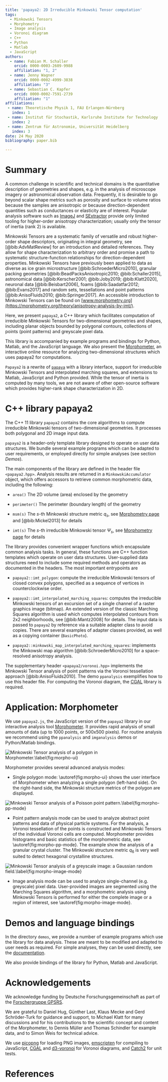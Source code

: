```yaml
---
title: 'papaya2: 2D Irreducible Minkowski Tensor computation'
tags:
  - Minkowski Tensors
  - Morphometry
  - Image analysis
  - Voronoi diagram
  - C++
  - Python
  - Matlab
  - JavaScript
authors:
  - name: Fabian M. Schaller
    orcid: 0000-0003-2609-9988
    affiliation: "1, 2"
  - name: Jenny Wagner
    orcid: 0000-0002-4999-3838
    affiliation: "3"
  - name: Sebastian C. Kapfer
    orcid: 0000-0002-7591-2739
    affiliation: "1"
affiliations:
 - name: Theoretische Physik 1, FAU Erlangen-Nürnberg
   index: 1
 - name: Institut für Stochastik, Karlsruhe Institute for Technology
   index: 2
 - name: Zentrum für Astronomie, Universität Heidelberg
   index: 3
date: 24 May 2020
bibliography: paper.bib

---
```


# Summary

A common challenge in scientific and technical domains is the quantitative
description of geometries and shapes, e.g. in the analysis of microscope
imagery or astronomical observation data.  Frequently, it is desirable to
go beyond scalar shape metrics such as porosity and surface to volume ratios
because the samples are anisotropic or because direction-dependent quantities
such as conductances or elasticity are of interest.  Popular analysis software
such as [ImageJ](https://imagej.nih.gov/ij/) and [SExtractor](https://imagej.nih.gov/ij/)
provide only limited tooling for higher-order anisotropy characterization;
usually only the tensor of inertia (rank 2) is available.

Minkowski Tensors are a systematic family of versatile and robust higher-order
shape descriptors, originating in integral geometry, see [@bib:AdvMatReview] for an introduction and detailed references.  They
allow for shape characterization to arbitrary order and promise a path to
systematic structure-function relationships for direction-dependent properties.
Minkowski Tensors have previously been applied to data as diverse as ice grain
microstructure [@bib:SchroederMicro2010],
granular packing geometries [@bib:BeadPacksAnisotropic2010; @bib:Schaller2015],
astronomical data [@bib:Kerscher2001; @bib:Joby2019; @bib:Klatt2020],
neuronal data [@bib:Beisbart2006],
foams [@bib:Saadatfar2012; @bib:Evans2017]
and random sets, tessellations and point patterns [@bib:AnisoFluids2010; @bib:Springer2017].
An accessible introduction to Minkowski Tensors can be found on
[www.morphometry.org](https://morphometry.org/theory/anisotropy-analysis-by-imt/).

Here, we present `papaya2`, a C++ library which facilitates computation of
irreducible Minkowski Tensors for two-dimensional geometries and shapes, including planar
objects bounded by polygonal contours, collections of points (point patterns)
and greyscale pixel data.

This library is accompanied by example programs and
bindings for Python, Matlab, and the JavaScript language.
We also present the [Morphometer](https://morphometry.org/morphometer/), an
interactive online resource for analyzing two-dimensional structures which uses papaya2
for computations.

`Papaya2` is a rewrite of [`papaya`](https://github.com/skapfer/papaya) with a
library interface, support for irreducible Minkowski Tensors and interpolated marching squares, and
extensions to Matlab, JavaScript and Python provided.  While the tensor of inertia is computed
by many tools, we are not aware of other open-source software which provides
higher-rank shape characterization in 2D.

# C++ library papaya2

The C++ 11 library `papaya2` contains the core algorithms to compute irreducible
Minkowski tensors of two-dimensional geometries.  It processes both polygonal
and 2D image input data.

`papaya2` is a header-only template library designed to operate on user data structures.
We bundle several example programs which can be adapted to user requirements,
or employed directly for simple analyses (see section *Demos*).

The main components of the library are defined in the header file `<papaya2.hpp>`.
Analysis results are returned in a `MinkowskiAccumulator` object, which offers
accessors to retrieve common morphometric data, including the following:

- `area()`  The 2D volume (area) enclosed by the geometry

- `perimeter()`  The perimeter (boundary length) of the geometry

- `msm(s)`  The $s$-th Minkowski structure metric $q_s$,
see [Morphometry page](https://morphometry.org/theory/anisotropy-analysis-by-imt/) and [@bib:Mickel2013] for details

- `imt(s)`  The $s$-th irreducible Minkowski tensor $\Psi_s$,
see [Morphometry page](https://morphometry.org/theory/anisotropy-analysis-by-imt/) for details

The library provides convenient wrapper functions which encapsulate common analysis tasks.
In general, these functions are C++ function templates which operate on user data structures.
User-supplied data structures need to include some required methods and operators as documented in the headers.
The most important entrypoints are

- `papaya2::imt_polygon`:
compute the irreducible Minkowski tensors of closed convex polygons, specified as a sequence
of vertices in counterclockwise order.

- `papaya2::imt_interpolated_marching_squares`:
computes the irreducible Minkowski tensors of an excursion set of a single channel of a raster
graphics image (bitmap).  An extended version of the classic Marching Squares algorithm is
used which computes interpolated contours from 2x2 neighborhoods, see [@bib:Mantz2008] for details.
The input data is passed to `papaya2` by reference via a suitable adapter class to avoid copies.
There are several examples of adapter classes provided, as well as a copying container (`BasicPhoto`).

- `papaya2::minkowski_map_interpolated_marching_squares`:
implements the Minkowski map algorithm [@bib:SchroederMicro2010] for a space-resolved anisotropy analysis.

The supplementary header `<papaya2/voronoi.hpp>` implements the Minkowski Tensor analysis of point
patterns via the Voronoi tessellation approach [@bib:AnisoFluids2010].  The demo
`ppanalysis` exemplifies how to use this header file.  For computing the Voronoi diagram,
the [CGAL](https://cgal.org/) library is required.

# Application: Morphometer

We use `papaya2.js`, the JavaScript version of the `papaya2` library in our interactive analysis tool [Morphometer](https://morphometry.org/morphometer/).
It provides rapid analysis of small amounts of data (up to 1000 points, or 500x500 pixels).
For routine analysis we recommend using the `ppanalysis` and `imganalysis` demos or Python/Matlab bindings.

![Minkowski Tensor analysis of a polygon in Morphometer.\label{fig:morpho-ui}](morphometer-single-polygon.png)

Morphometer provides several advanced analysis modes:

- Single polygon mode: \autoref{fig:morpho-ui} shows the user interface of Morphometer when analyzing a single polygon (left-hand side).
On the right-hand side, the Minkowski structure metrics of the polygon are displayed.

![Minkowski Tensor analysis of a Poisson point pattern.\label{fig:morpho-pp-mode}](morphometer-granular-cryst-cluster.png)

- Point pattern analysis mode can be used to analyze abstract point patterns and data of physical particle systems.
For the analysis, a Voronoi tessellation of the points is constructed and Minkowski Tensors of the individual
Voronoi cells are computed.  Morphometer provides histograms and basic statistics of the morphometric data,
see \autoref{fig:morpho-pp-mode}. The example show the analysis of a granular crystal cluster. The Minkowski
structure metric $q_6$ is very well suited to detect hexagonal crystalline structures.

![Minkowski Tensor analysis of a greyscale image: a Gaussian random field.\label{fig:morpho-image-mode}](morphometer-image-analysis.png)

- Image analysis mode can be used to analyze single-channel (e.g. greyscale) pixel data.
User-provided images are segmented using
the Marching Squares algorithm, and a morphometric analysis using Minkowski Tensors is performed for either
the complete image or a region of interest, see \autoref{fig:morpho-image-mode}.

# Demos and language bindings

In the directory `demos`, we provide a number of example programs which use the library
for data analysis.  These are meant to be modified and adapted to user needs as required.
For simple analyses, they can be used directly, see the
[documentation](https://morphometry.org/software/papaya2/).

We also provide bindings of the library for Python, Matlab and JavaScript.

# Acknowledgements

We acknowledge funding by Deutsche Forschungsgemeinschaft as part of the [Forschergruppe GPSRS](http://gpsrs.de).

We are grateful to Daniel Hug, Günther Last, Klaus Mecke and Gerd Schröder-Turk for guidance and support,
to Michael Klatt for many discussions and for his contributions to the scientific concept and content of the
Morphometer, to Dennis Müller and Thomas Schindler for example data, and to Simon Weis for technical advice.

We use [picopng](https://lodev.org/lodepng/) for loading PNG images,
[emscripten](https://emscripten.org/) for compiling to JavaScript,
[CGAL](https://cgal.org/) and [d3-voronoi](https://github.com/d3/d3-voronoi) for Voronoi diagrams,
and
[Catch2](https://github.com/catchorg/Catch2) for unit tests.

# References
